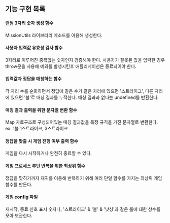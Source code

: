 ## 기능 구현 목록

#### 랜덤 3자리 숫자 생성 함수

MissionUtils 라이브러리 메소드를 이용해 생성한다.

#### 사용자 입력값 유효성 검사 함수

3자리로 이루어진 중복없는 숫자인지 검증해야 한다.
사용자가 잘못된 값을 입력한 경우 throw문을 사용해 예외를 발생시킨후 애플리케이션은 종료되어야 한다.

#### 입력값과 정답을 매칭하는 함수

각 자리 수를 순회하면서 정답에 같은 수가 같은 자리에 있으면 '스트라이크', 다른 자리에 있으면 '볼'로 매칭 결과를 누적한다. 매칭 결과과 없다는 undefined를 반환한다.

#### 매칭 결과 출력을 위한 문자열 변환 함수

Map 자료구조로 구성되어있는 매칭 결과값을 특정 규칙을 가진 문자열로 변환한다.
ex. 1볼 1스트라이크, 3스트라이크

#### 정답을 맞출 시 게임 진행 여부 출력 함수

게임을 다시 시작하거나 완전히 종료할 수 있다.

#### 게임 프로세스 루틴 반복을 위한 최상위 함수

정답을 맞히기까지 재귀를 이용해 반복하기 위해 여러 단일 함수를 가지는 최상위 게임 함수를 만든다.

#### 게임 config 파일

재시작, 종료 신호 표시 숫자나, '스트라이크' & '볼' & '낫싱'과 같은 룰에 대한 상수를 모아 보관한다.
